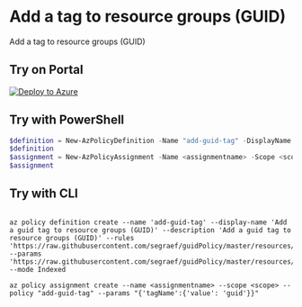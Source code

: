 # Add a tag to resource groups (GUID)

Add a tag to resource groups (GUID)

## Try on Portal

[![Deploy to Azure](http://azuredeploy.net/deploybutton.png)](https://portal.azure.com/#blade/Microsoft_Azure_Policy/CreatePolicyDefinitionBlade/uri/https%3A%2F%2Fraw.githubusercontent.com%2Fsegraef%2FguidPolicy%2Fmaster%2Fresources%2Fazurepolicy.json)

## Try with PowerShell

````powershell
$definition = New-AzPolicyDefinition -Name "add-guid-tag" -DisplayName "Add a tag to resource groups (GUID)" -description "Add a tag to resource groups (GUID)" -Policy 'https://raw.githubusercontent.com/segraef/guidPolicy/master/resources/azurepolicy.rules.json' -Parameter 'https://raw.githubusercontent.com/segraef/guidPolicy/master/resources/azurepolicy.parameters.json' -Mode Indexed
$definition
$assignment = New-AzPolicyAssignment -Name <assignmentname> -Scope <scope>  -tagName 'guid' -PolicyDefinition $definition
$assignment 
````



## Try with CLI

````cli

az policy definition create --name 'add-guid-tag' --display-name 'Add a guid tag to resource groups (GUID)' --description 'Add a guid tag to resource groups (GUID)' --rules 'https://raw.githubusercontent.com/segraef/guidPolicy/master/resources/azurepolicy.rules.json' --params 'https://raw.githubusercontent.com/segraef/guidPolicy/master/resources/azurepolicy.parameters.json' --mode Indexed

az policy assignment create --name <assignmentname> --scope <scope> --policy "add-guid-tag" --params "{'tagName':{'value': 'guid'}}"

````